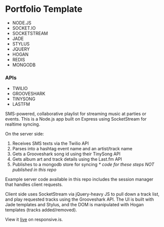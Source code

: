 Portfolio Template
============

* NODE.JS
* SOCKET.IO
* SOCKETSTREAM
* JADE
* STYLUS
* JQUERY
* HOGAN
* REDIS
* MONGODB

### APIs
* TWILIO
* GROOVESHARK
* TINYSONG
* LASTFM


SMS-powered, collaborative playlist for streaming music at parties or events. This is a Node.js app built on Express using SocketStream for realtime syncing. 

On the server side:  
1. Receives SMS texts via the Twilio API
2. Parses into a hashtag event name and an artist/track name 
3. Gets a Grooveshark song id using their TinySong API
4. Gets album art and track details using the Last.fm API
5. Publishes to a mongodb store for syncing
_* code for these steps *NOT* published in this repo_

Example server code available in this repo includes the session manager that handles client requests.

Client side uses SocketStream via jQuery-heavy JS to pull down a track list, and play requested tracks using the Grooveshark API. The UI is built with Jade templates and Stylus, and the DOM is manipulated with Hogan templates (tracks added/removed). 

View it [live](http://responsive.is/juke.io) on responsive.is.
